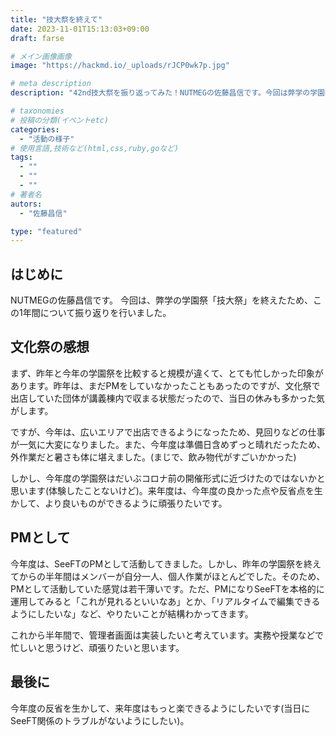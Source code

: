 ```yaml
---
title: "技大祭を終えて"
date: 2023-11-01T15:13:03+09:00
draft: farse

# メイン画像画像
image: "https://hackmd.io/_uploads/rJCP0wk7p.jpg"

# meta description
description: "42nd技大祭を振り返ってみた！NUTMEGの佐藤昌信です。今回は弊学の学園祭「技大祭」を終えたので、この1年間について振り返りを行いました。"

# taxonomies
# 投稿の分類(イベントetc)
categories:
  - "活動の様子"
# 使用言語,技術など(html,css,ruby,goなど)
tags:
  - ""
  - ""
  - ""
# 著者名
autors:
  - "佐藤昌信"

type: "featured"
---
```

## はじめに
NUTMEGの佐藤昌信です。
今回は、弊学の学園祭「技大祭」を終えたため、この1年間について振り返りを行いました。

## 文化祭の感想
まず、昨年と今年の学園祭を比較すると規模が違くて、とても忙しかった印象があります。昨年は、まだPMをしていなかったこともあったのですが、文化祭で出店していた団体が講義棟内で収まる状態だったので、当日の休みも多かった気がします。

ですが、今年は、広いエリアで出店できるようになったため、見回りなどの仕事が一気に大変になりました。また、今年度は準備日含めずっと晴れだったため、外作業だと暑さも体に堪えました。(まじで、飲み物代がすごいかかった)

しかし、今年度の学園祭はだいぶコロナ前の開催形式に近づけたのではないかと思います(体験したことないけど)。来年度は、今年度の良かった点や反省点を生かして、より良いものができるように頑張りたいです。


## PMとして
今年度は、SeeFTのPMとして活動してきました。しかし、昨年の学園祭を終えてからの半年間はメンバーが自分一人、個人作業がほとんどでした。そのため、PMとして活動していた感覚は若干薄いです。ただ、PMになりSeeFTを本格的に運用してみると「これが見れるといいなあ」とか、「リアルタイムで編集できるようにしたいな」など、やりたいことが結構わかってきます。

これから半年間で、管理者画面は実装したいと考えています。実務や授業などで忙しいと思うけど、頑張りたいと思います。

## 最後に
今年度の反省を生かして、来年度はもっと楽できるようにしたいです(当日にSeeFT関係のトラブルがないようにしたい)。